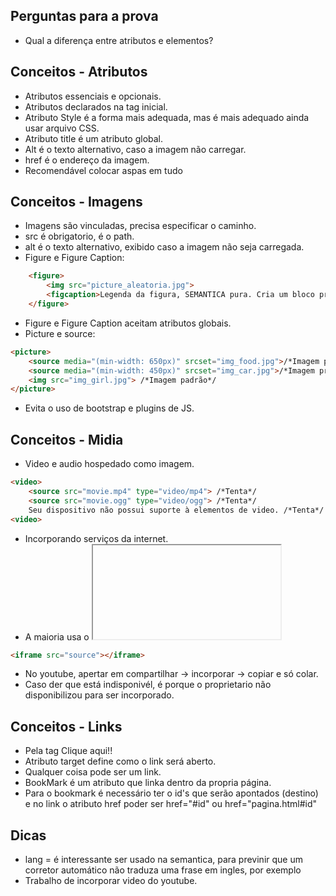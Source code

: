 ## Perguntas para a prova
- Qual a diferença entre atributos e elementos?

## Conceitos - Atributos
- Atributos essenciais e opcionais.
- Atributos declarados na tag inicial.
- Atributo Style é a forma mais adequada, mas é mais adequado ainda usar arquivo CSS.
- Atributo title é um atributo global.
- Alt é o texto alternativo, caso a imagem não carregar.
- href é o endereço da imagem.
- Recomendável colocar aspas em tudo

## Conceitos - Imagens
- Imagens são vinculadas, precisa especificar o caminho.
- src é obrigatorio, é o path.
- alt é o texto alternativo, exibido caso a imagem não seja carregada.
- Figure e Figure Caption:
```html
    <figure>
        <img src="picture_aleatoria.jpg">
        <figcaption>Legenda da figura, SEMANTICA pura. Cria um bloco pra imagem e legenda.</figcaption>
    </figure>
```
- Figure e Figure Caption aceitam atributos globais.
- Picture e source:
```html
<picture>
    <source media="(min-width: 650px)" srcset="img_food.jpg">/*Imagem pra dispositivos de 650px*/
    <source media="(min-width: 450px)" srcset="img_car.jpg">/*Imagem pra dispositivos de 450px*/
    <img src="img_girl.jpg"> /*Imagem padrão*/
</picture>
```
- Evita o uso de bootstrap e plugins de JS.

## Conceitos - Midia
- Video e audio hospedado como imagem.
```html
<video>
    <source src="movie.mp4" type="video/mp4"> /*Tenta*/
    <source src="movie.ogg" type="video/ogg"> /*Tenta*/
    Seu dispositivo não possui suporte à elementos de video. /*Tenta*/
<video>
```
- Incorporando serviços da internet.
- A maioria usa o <iframe></iframe>
```html
<iframe src="source"></iframe>
```
- No youtube, apertar em compartilhar -> incorporar -> copiar e só colar.
- Caso der que está indisponivél, é porque o proprietario não disponibilizou para ser incorporado.

## Conceitos - Links
- Pela tag <a>Clique aqui!!</a>
- Atributo target define como o link será aberto.
- Qualquer coisa pode ser um link.
- BookMark é um atributo que linka dentro da propria página.
- Para o bookmark é necessário ter o id's que serão apontados (destino) e no link o atributo href poder ser href="#id" ou href="pagina.html#id"

## Dicas
- lang = é interessante ser usado na semantica, para previnir que um corretor automático não traduza uma frase em ingles, por exemplo
- Trabalho de incorporar video do youtube.
